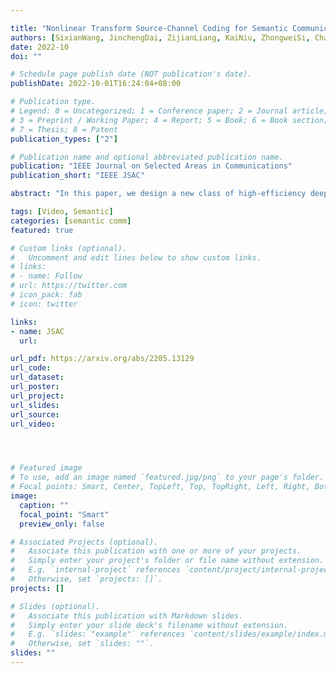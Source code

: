 ```yaml
---

title: "Nonlinear Transform Source-Channel Coding for Semantic Communications"
authors: [SixianWang, JinchengDai, ZijianLiang, KaiNiu, ZhongweiSi, ChaoDong, XiaoqiQin, PingZhang]
date: 2022-10
doi: ""

# Schedule page publish date (NOT publication's date).
publishDate: 2022-10-01T16:24:04+08:00

# Publication type.
# Legend: 0 = Uncategorized; 1 = Conference paper; 2 = Journal article;
# 3 = Preprint / Working Paper; 4 = Report; 5 = Book; 6 = Book section;
# 7 = Thesis; 8 = Patent
publication_types: ["2"]

# Publication name and optional abbreviated publication name.
publication: "IEEE Journal on Selected Areas in Communications"
publication_short: "IEEE JSAC"

abstract: "In this paper, we design a new class of high-efficiency deep joint source-channel coding methods to achieve end-to-end video transmission over wireless channels. The proposed methods exploit nonlinear transform and conditional coding architecture to adaptively extract semantic features across video frames, and transmit semantic feature domain representations over wireless channels via deep joint source-channel coding. Our framework is collected under the name deep video semantic transmission (DVST). In particular, benefiting from the strong temporal prior provided by the feature domain context, the learned nonlinear transform function becomes temporally adaptive, resulting in a richer and more accurate entropy model guiding the transmission of current frame. Accordingly, a novel rate adaptive transmission mechanism is developed to customize deep joint source-channel coding for video sources. It learns to allocate the limited channel bandwidth within and among video frames to maximize the overall transmission performance. The whole DVST design is formulated as an optimization problem whose goal is to minimize the end-to-end transmission rate-distortion performance under perceptual quality metrics or machine vision task performance metrics. Across standard video source test sequences and various communication scenarios, experiments show that our DVST can generally surpass traditional wireless video coded transmission schemes. The proposed DVST framework can well support future semantic communications due to its video content-aware and machine vision task integration abilities. "

tags: [Video, Semantic]
categories: [semantic comm]
featured: true

# Custom links (optional).
#   Uncomment and edit lines below to show custom links.
# links:
# - name: Follow
# url: https://twitter.com
# icon_pack: fab
# icon: twitter

links:
- name: JSAC
  url: 

url_pdf: https://arxiv.org/abs/2205.13129
url_code: 
url_dataset:
url_poster:
url_project: 
url_slides:
url_source: 
url_video:




# Featured image
# To use, add an image named `featured.jpg/png` to your page's folder. 
# Focal points: Smart, Center, TopLeft, Top, TopRight, Left, Right, BottomLeft, Bottom, BottomRight.
image:
  caption: ""
  focal_point: "Smart"
  preview_only: false

# Associated Projects (optional).
#   Associate this publication with one or more of your projects.
#   Simply enter your project's folder or file name without extension.
#   E.g. `internal-project` references `content/project/internal-project/index.md`.
#   Otherwise, set `projects: []`.
projects: []

# Slides (optional).
#   Associate this publication with Markdown slides.
#   Simply enter your slide deck's filename without extension.
#   E.g. `slides: "example"` references `content/slides/example/index.md`.
#   Otherwise, set `slides: ""`.
slides: ""
---
```

